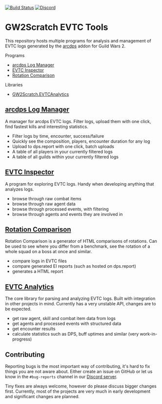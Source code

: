[![Build Status](https://travis-ci.org/gw2scratch/evtc.svg?branch=master)](https://travis-ci.org/gw2scratch/evtc)
[![Discord](https://img.shields.io/discord/543804828808249374?label=discord&logo=discord&logoColor=white)](https://discord.gg/TnHpN34)

# GW2Scratch EVTC Tools
This repository hosts multiple programs for analysis and management of EVTC logs generated by the [arcdps](https://www.deltaconnected.com/arcdps/) addon for Guild Wars 2.

Programs
  - [arcdps Log Manager](#arcdps-log-manager)
  - [EVTC Inspector](#evtc-inspector)
  - [Rotation Comparison](#rotation-comparison)

Libraries
  - [GW2Scratch.EVTCAnalytics](#evtc-analytics)

## [arcdps Log Manager](ArcdpsLogManager)

A manager for arcdps EVTC logs. Filter logs, upload them with one click, find fastest kills and interesting statistics.

- Filter logs by time, encounter, success/failure
- Quickly see the composition, players, encounter duration for any log
- Upload to dps.report with one click, batch uploads
- A table of all players in your currently filtered logs
- A table of all guilds within your currently filtered logs

## [EVTC Inspector](EVTCInspector)
A program for exploring EVTC logs. Handy when developing anything that analyzes logs.

- browse through raw combat items
- browse through raw agent data
- browse through processed events, with filtering
- browse through agents and events they are involved in

## [Rotation Comparison](RotationComparison)
Rotation Comparison is a generator of HTML comparisons of rotations. 
Can be used to see where you differ from a benchmark, see the rotation of
a whole squad on a boss at once and similar.

- compare logs in EVTC files
- compare generated EI reports (such as hosted on dps.report)
- generates a HTML report

## [EVTC Analytics](EVTCAnalytics)
The core library for parsing and analyzing EVTC logs. Built with integration
in other projects in mind. Currently has a very unstable API, changes are to be expected.

- get raw agent, skill and combat item data from logs
- get agents and processed events with structured data
- get encounter results
- calculate statistics such as DPS, buff uptimes and similar (very work-in-progress)

## Contributing
Reporting bugs is the most important way of contributing, it's hard to fix things you are
not aware about. Either create an issue on GitHub or let us know in the `#bug-reports`
channel in our [Discord server](https://discord.gg/TnHpN34).

Tiny fixes are always welcome, however do please discuss bigger changes first. Currently,
most of the projects are very much in early development and significant changes are planned.
